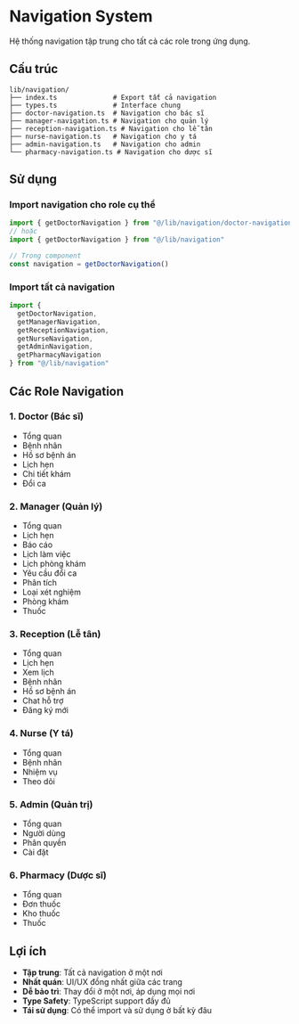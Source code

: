 # Navigation System

Hệ thống navigation tập trung cho tất cả các role trong ứng dụng.

## Cấu trúc

```
lib/navigation/
├── index.ts              # Export tất cả navigation
├── types.ts              # Interface chung
├── doctor-navigation.ts  # Navigation cho bác sĩ
├── manager-navigation.ts # Navigation cho quản lý
├── reception-navigation.ts # Navigation cho lễ tân
├── nurse-navigation.ts   # Navigation cho y tá
├── admin-navigation.ts   # Navigation cho admin
└── pharmacy-navigation.ts # Navigation cho dược sĩ
```

## Sử dụng

### Import navigation cho role cụ thể

```typescript
import { getDoctorNavigation } from "@/lib/navigation/doctor-navigation"
// hoặc
import { getDoctorNavigation } from "@/lib/navigation"

// Trong component
const navigation = getDoctorNavigation()
```

### Import tất cả navigation

```typescript
import { 
  getDoctorNavigation,
  getManagerNavigation,
  getReceptionNavigation,
  getNurseNavigation,
  getAdminNavigation,
  getPharmacyNavigation
} from "@/lib/navigation"
```

## Các Role Navigation

### 1. Doctor (Bác sĩ)
- Tổng quan
- Bệnh nhân
- Hồ sơ bệnh án
- Lịch hẹn
- Chi tiết khám
- Đổi ca

### 2. Manager (Quản lý)
- Tổng quan
- Lịch hẹn
- Báo cáo
- Lịch làm việc
- Lịch phòng khám
- Yêu cầu đổi ca
- Phân tích
- Loại xét nghiệm
- Phòng khám
- Thuốc

### 3. Reception (Lễ tân)
- Tổng quan
- Lịch hẹn
- Xem lịch
- Bệnh nhân
- Hồ sơ bệnh án
- Chat hỗ trợ
- Đăng ký mới

### 4. Nurse (Y tá)
- Tổng quan
- Bệnh nhân
- Nhiệm vụ
- Theo dõi

### 5. Admin (Quản trị)
- Tổng quan
- Người dùng
- Phân quyền
- Cài đặt

### 6. Pharmacy (Dược sĩ)
- Tổng quan
- Đơn thuốc
- Kho thuốc
- Thuốc

## Lợi ích

- **Tập trung**: Tất cả navigation ở một nơi
- **Nhất quán**: UI/UX đồng nhất giữa các trang
- **Dễ bảo trì**: Thay đổi ở một nơi, áp dụng mọi nơi
- **Type Safety**: TypeScript support đầy đủ
- **Tái sử dụng**: Có thể import và sử dụng ở bất kỳ đâu
